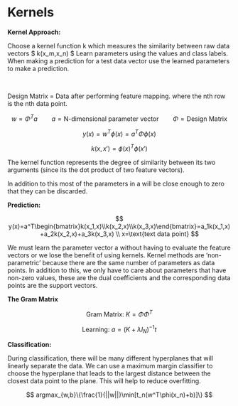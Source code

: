 # Kernels
**Kernel Approach:**

Choose a kernel function k which measures the similarity between raw data vectors $ k(x_m,x_n) $ Learn parameters using the values and class labels. When making a prediction for a test data vector use the learned parameters to make a prediction.

<br/>

Design Matrix = Data after performing feature mapping. where the nth row is the nth data point.

$$ w=\Phi^Ta\qquad a=\text{N-dimensional parameter vector}\qquad \Phi=\text{Design Matrix} $$

$$ y(x)=w^T\phi(x)=a^T\Phi\phi(x) $$

$$ k(x,x')=\phi(x)^T\phi(x') $$

The kernel function represents the degree of similarity between its two arguments (since its the dot product of two feature vectors).

In addition to this most of the parameters in a will be close enough to zero that they can be discarded.

**Prediction:**

$$ y(x)=a^T\begin{bmatrix}k(x_1,x)\\k(x_2,x)\\k(x_3,x)\end{bmatrix}=a_1k(x_1,x)+a_2k(x_2,x)+a_3k(x_3,x) \\ x=\text{text data point} $$

We must learn the parameter vector a without having to evaluate the feature vectors or we lose the benefit of using kernels. Kernel methods are ‘non-parametric’ because there are the same number of parameters as data points. In addition to this, we only have to care about parameters that have non-zero values, these are the dual coefficients and the corresponding data points are the support vectors.

**The Gram Matrix**

$$ \text{Gram Matrix: }K=\Phi \Phi^T $$

$$ \text{Learning: }a=(K+\lambda I_N)^{-1}t $$

**Classification:**

During classification, there will be many different hyperplanes that will linearly separate the data. We can use a maximum margin classifier to choose the hyperplane that leads to the largest distance between the closest data point to the plane. This will help to reduce overfitting.

$$ argmax_{w,b}\{\frac{1}{||w||}\min[t_n(w^T\phi(x_n)+b)]\} $$

<br/>

